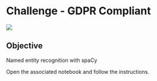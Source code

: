 # Challenge - GDPR Compliant

![](http://eleanorglanvillecentre.lincoln.ac.uk/assets/images/content/_large/adalovelacehero.jpg)

## Objective 
Named entity recognition with spaCy

Open the associated notebook and follow the instructions.